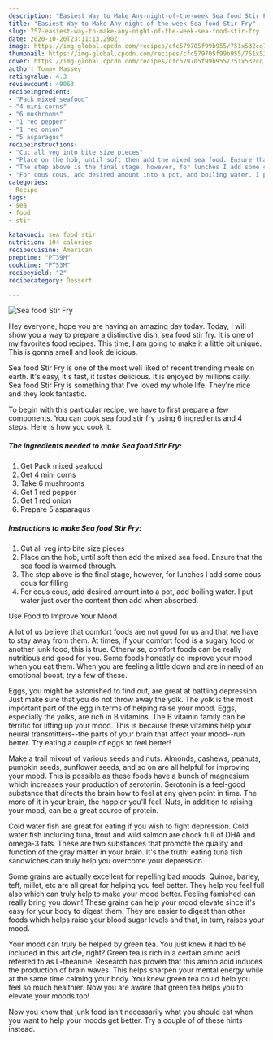 ```yaml
---
description: "Easiest Way to Make Any-night-of-the-week Sea food Stir Fry"
title: "Easiest Way to Make Any-night-of-the-week Sea food Stir Fry"
slug: 757-easiest-way-to-make-any-night-of-the-week-sea-food-stir-fry
date: 2020-10-20T23:11:13.290Z
image: https://img-global.cpcdn.com/recipes/cfc579705f99b955/751x532cq70/sea-food-stir-fry-recipe-main-photo.jpg
thumbnail: https://img-global.cpcdn.com/recipes/cfc579705f99b955/751x532cq70/sea-food-stir-fry-recipe-main-photo.jpg
cover: https://img-global.cpcdn.com/recipes/cfc579705f99b955/751x532cq70/sea-food-stir-fry-recipe-main-photo.jpg
author: Tommy Massey
ratingvalue: 4.3
reviewcount: 49063
recipeingredient:
- "Pack mixed seafood"
- "4 mini corns"
- "6 mushrooms"
- "1 red pepper"
- "1 red onion"
- "5 asparagus"
recipeinstructions:
- "Cut all veg into bite size pieces"
- "Place on the hob, until soft then add the mixed sea food. Ensure that the sea food is warmed through."
- "The step above is the final stage, however, for lunches I add some cous cous for filling"
- "For cous cous, add desired amount into a pot, add boiling water. I put water just over the content then add when absorbed."
categories:
- Recipe
tags:
- sea
- food
- stir

katakunci: sea food stir 
nutrition: 104 calories
recipecuisine: American
preptime: "PT39M"
cooktime: "PT53M"
recipeyield: "2"
recipecategory: Dessert

---
```



![Sea food Stir Fry](https://img-global.cpcdn.com/recipes/cfc579705f99b955/751x532cq70/sea-food-stir-fry-recipe-main-photo.jpg)

Hey everyone, hope you are having an amazing day today. Today, I will show you a way to prepare a distinctive dish, sea food stir fry. It is one of my favorites food recipes. This time, I am going to make it a little bit unique. This is gonna smell and look delicious.



Sea food Stir Fry is one of the most well liked of recent trending meals on earth. It's easy, it's fast, it tastes delicious. It is enjoyed by millions daily. Sea food Stir Fry is something that I've loved my whole life. They're nice and they look fantastic.


To begin with this particular recipe, we have to first prepare a few components. You can cook sea food stir fry using 6 ingredients and 4 steps. Here is how you cook it.

<!--inarticleads1-->

##### The ingredients needed to make Sea food Stir Fry:

1. Get Pack mixed seafood
1. Get 4 mini corns
1. Take 6 mushrooms
1. Get 1 red pepper
1. Get 1 red onion
1. Prepare 5 asparagus




<!--inarticleads2-->

##### Instructions to make Sea food Stir Fry:

1. Cut all veg into bite size pieces
1. Place on the hob, until soft then add the mixed sea food. Ensure that the sea food is warmed through.
1. The step above is the final stage, however, for lunches I add some cous cous for filling
1. For cous cous, add desired amount into a pot, add boiling water. I put water just over the content then add when absorbed.




Use Food to Improve Your Mood


A lot of us believe that comfort foods are not good for us and that we have to stay away from them. At times, if your comfort food is a sugary food or another junk food, this is true. Otherwise, comfort foods can be really nutritious and good for you. Some foods honestly do improve your mood when you eat them. When you are feeling a little down and are in need of an emotional boost, try a few of these.

Eggs, you might be astonished to find out, are great at battling depression. Just make sure that you do not throw away the yolk. The yolk is the most important part of the egg in terms of helping raise your mood. Eggs, especially the yolks, are rich in B vitamins. The B vitamin family can be terrific for lifting up your mood. This is because these vitamins help your neural transmitters--the parts of your brain that affect your mood--run better. Try eating a couple of eggs to feel better!

Make a trail mixout of various seeds and nuts. Almonds, cashews, peanuts, pumpkin seeds, sunflower seeds, and so on are all helpful for improving your mood. This is possible as these foods have a bunch of magnesium which increases your production of serotonin. Serotonin is a feel-good substance that directs the brain how to feel at any given point in time. The more of it in your brain, the happier you'll feel. Nuts, in addition to raising your mood, can be a great source of protein.

Cold water fish are great for eating if you wish to fight depression. Cold water fish including tuna, trout and wild salmon are chock full of DHA and omega-3 fats. These are two substances that promote the quality and function of the gray matter in your brain. It's the truth: eating tuna fish sandwiches can truly help you overcome your depression. 

Some grains are actually excellent for repelling bad moods. Quinoa, barley, teff, millet, etc are all great for helping you feel better. They help you feel full also which can truly help to make your mood better. Feeling famished can really bring you down! These grains can help your mood elevate since it's easy for your body to digest them. They are easier to digest than other foods which helps raise your blood sugar levels and that, in turn, raises your mood.

Your mood can truly be helped by green tea. You just knew it had to be included in this article, right? Green tea is rich in a certain amino acid referred to as L-theanine. Research has proven that this amino acid induces the production of brain waves. This helps sharpen your mental energy while at the same time calming your body. You knew green tea could help you feel so much healthier. Now you are aware that green tea helps you to elevate your moods too!

Now you know that junk food isn't necessarily what you should eat when you want to help your moods get better. Try  a  couple of  of  these  hints  instead.

